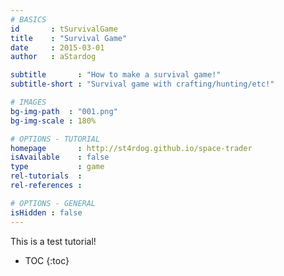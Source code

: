 ```yaml
---
# BASICS
id       : tSurvivalGame
title    : "Survival Game"
date     : 2015-03-01
author   : aStardog

subtitle       : "How to make a survival game!"
subtitle-short : "Survival game with crafting/hunting/etc!"

# IMAGES
bg-img-path  : "001.png"
bg-img-scale : 180%

# OPTIONS - TUTORIAL
homepage       : http://st4rdog.github.io/space-trader
isAvailable    : false
type           : game
rel-tutorials  : 
rel-references : 

# OPTIONS - GENERAL
isHidden : false
---
```

This is a test tutorial!

* TOC
{:toc}